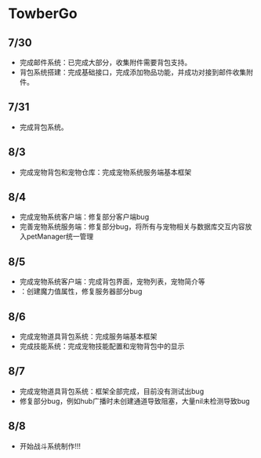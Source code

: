 # TowberGo



## 7/30

* 完成邮件系统：已完成大部分，收集附件需要背包支持。
* 背包系统搭建：完成基础接口，完成添加物品功能，并成功对接到邮件收集附件。

## 7/31

* 完成背包系统。

## 8/3

* 完成宠物背包和宠物仓库：完成宠物系统服务端基本框架

## 8/4

* 完成宠物系统客户端：修复部分客户端bug
* 完善宠物系统服务端：修复部分bug，将所有与宠物相关与数据库交互内容放入petManager统一管理

## 8/5

* 完成宠物系统客户端：完成背包界面，宠物列表，宠物简介等
* ：创建魔力值属性，修复服务器部分bug

## 8/6

* 完成宠物道具背包系统：完成服务端基本框架
* 完成技能系统：完成宠物技能配置和宠物背包中的显示

## 8/7

* 完成宠物道具背包系统：框架全部完成，目前没有测试出bug
* 修复部分bug，例如hub广播时未创建通道导致阻塞，大量nil未检测导致bug

## 8/8

* 开始战斗系统制作!!!
